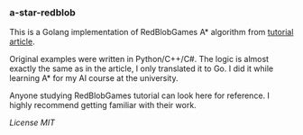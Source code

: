 ### a-star-redblob
This is a Golang implementation of RedBlobGames A* algorithm from 
[tutorial article](https://www.redblobgames.com/pathfinding/a-star/implementation.html).


Original examples were written in Python/C++/C#. The logic is almost exactly the same as in the article,
I only translated it to Go. I did it while learning A* for my AI course at the university.

Anyone studying RedBlobGames tutorial can look here for reference.
I highly recommend getting familiar with their work.

*License MIT*

